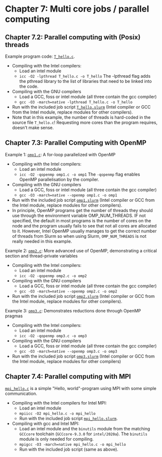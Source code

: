 # Chapter 7: Multi core jobs / parallel computing

## Chapter 7.2: Parallel computing with (Posix) threads

Example program code: [``T_hello.c``](T_hello.c).

  * Compiling with the Intel compilers:
      * Load an intel module
      * ``icc -O2 -lpthread T_hello.c -o T_hello``
        The -lpthread flag adds the pthread library to the list of libraries that
        need to be linked into the code.
  * Compiling with the GNU compilers
      * Load a GCC, foss or intel module (all three contain the gcc compiler)
      * ``gcc -O3 -march=native -lpthread T_hello.c -o T_hello``
  * Run with the included job script [``T_hello.slurm``](T_hello.slurm) (Intel
    compiler or GCC from the Intel module, replace modules for other compilers).
  * Note that in this example, the number of threads is hard-coded in the
    source file ``T_hello.c``! Requesting more cores than the program requires,
    doesn't make sense.


## Chapter 7.3: Parallel Computing with OpenMP

Example 1: [``omp1.c``](omp1.c): A for-loop parallelized with OpenMP

  * Compiling with the Intel compilers:
      *  Load an intel module
      *  ``icc -O2 -qopenmp omp1.c -o omp1``
         The ``-qopenmp`` flag enables OpenMP parallelisation by the compiler.
  * Compiling with the GNU compilers
      * Load a GCC, foss or intel module (all three contain the gcc compiler)
      * ``gcc -O3 -march=native --openmp omp1.c -o omp1``
  * Run with the included job script [``omp1.slurm``](omp1.slurm) (Intel compiler or GCC
    from the Intel module, replace modules for other compilers).
  * In principle, OpenMP programs get the number of threads they should use
    through the environment variable OMP_NUM_THREADS. IF not specified, the
    default in most programs is the number of cores on the node and the program
    usually fails to see that not all cores are allocated to it. However, Intel
    OpenMP usually manages to get the correct number of threads from Slurm so
    when using Slurm, ``OMP_NUM_THREADS`` is not really needed in this example.


Example 2: [``omp2.c``](omp2.c): More advanced use of OpenMP, demonstrating a critical
section and thread-private variables

  * Compiling with the Intel compilers:
      * Load an intel module
      * ``icc -O2 -qopenmp omp2.c -o omp2``
  * Compiling with the GNU compilers
      * Load a GCC, foss or intel module (all three contain the gcc compiler)
      * ``gcc -O3 -march=native --openmp omp2.c -o omp2``
  * Run with the included job script [``omp2.slurm``](omp2.slurm) (Intel
    compiler or GCC from the Intel module, replace modules for other compilers).

Example 3: [``omp3.c``](omp3.c): Demonstrates reductions done through OpenMP pragmas

  * Compiling with the Intel compilers:
      * Load an intel module
      * ``icc -O2 -qopenmp omp3.c -o omp3``
  * Compiling with the GNU compilers
      * Load a GCC, foss or intel module (all three contain the gcc compiler)
      * ``gcc -O3 -march=native --openmp omp3.c -o omp3``
  * Run with the included job script [``omp3.slurm``](omp3.slurm) (Intel compiler
    or GCC from the Intel module, replace modules for other compilers)


## Chapter 7.4: Parallel computing with MPI

[``mpi_hello.c``](mpi_hello.c) is a simple "Hello, world"-program using MPI with
some simple communication.

  * Compiling with the Intel compilers for Intel MPI:
      * Load an intel module
      * ``mpiicc -O2 mpi_hello.c -o mpi_hello``
      * Run with the included job script [``mpi_hello.slurm``](mpi_hello.slurm).
  * Compiling with gcc and Intel MPI:
      * Load an intel module and the ``binutils`` module from the
        matching ``GCCcore`` toolchain (``GCCcore-9.3.0`` for ``intel/2020a``).
        The ``binutils`` module is only needed for compiling.
      * ``mpigcc -O3 -march=native mpi_hello.c -o mpi_hello``
      * Run with the included job script (same as above).
